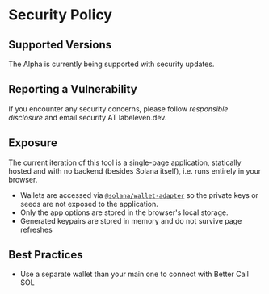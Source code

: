 # Security Policy

## Supported Versions

The Alpha is currently being supported with security updates.

## Reporting a Vulnerability

If you encounter any security concerns, please follow _responsible disclosure_ and email security AT labeleven.dev.

## Exposure

The current iteration of this tool is a single-page application, statically hosted and with no backend (besides Solana itself), i.e. runs entirely in your browser.

* Wallets are accessed via [`@solana/wallet-adapter`](https://github.com/solana-labs/wallet-adapter) so the private keys or seeds are not exposed to the application.
* Only the app options are stored in the browser's local storage.
* Generated keypairs are stored in memory and do not survive page refreshes

## Best Practices

* Use a separate wallet than your main one to connect with Better Call SOL